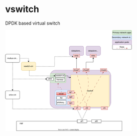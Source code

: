 # vswitch
DPDK based virtual switch

<img src="docs/images/vswitch.drawio.svg" alt="Target architecture" width="80%" />
